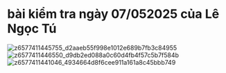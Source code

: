 # bài kiểm tra ngày 07/052025 của Lê Ngọc Tú
![z6577411445755_d2aaeb55f998e1012e689b7fb3c84955](https://github.com/user-attachments/assets/1f284ee2-741e-42e9-9cf4-4e2f8b33fbe8)
![z6577411446550_d9db2ed088a0c60d4fb4f57c5b7f584b](https://github.com/user-attachments/assets/27a17f75-99a2-4cc0-aff4-0a850b52ee21)
![z6577411441046_4934664d8f6cee911a161a8c45bbb749](https://github.com/user-attachments/assets/8d4961e0-0009-47e2-bc05-6097ef3d0e34)

